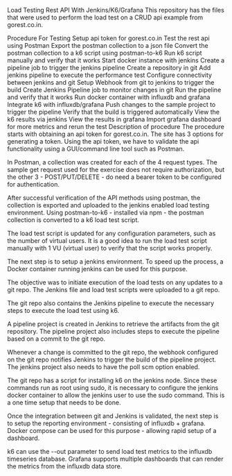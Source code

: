 Load Testing Rest API With Jenkins/K6/Grafana
This repository has the files that were used to perform the load test on a CRUD api example from gorest.co.in.

Procedure For Testing
Setup api token for gorest.co.in
Test the rest api using Postman
Export the postman collection to a json file
Convert the postman collection to a k6 script using postman-to-k6
Run k6 script manually and verify that it works
Start docker instance with jenkins
Create a pipeline job to trigger the jenkins pipeline
Create a repository in git
Add jenkins pipeline to execute the performance test
Configure connectivity between jenkins and git
Setup Webhook from git to jenkins to trigger the build
Create Jenkins Pipeline job to monitor changes in git
Run the pipeline and verify that it works
Run docker container with influxdb and grafana
Integrate k6 with influxdb/grafana
Push changes to the sample project to trigger the pipeline
Verify that the build is triggered automatically
View the k6 results via jenkins
View the results in grafana
Import grafana dashboard for more metrics and rerun the test
Description of procedure
The procedure starts with obtaining an api token for gorest.co.in. The site has 3 options for generating a token. Using the api token, we have to validate the api functionality using a GUI/command line tool such as Postman.

In Postman, a collection was created for each of the 4 request types. The sample get request used for the exercise does not require authorization, but the other 3 - POST/PUT/DELETE - do need a bearer token to be configured for authentication.

After successful verification of the API methods using postman, the collection is exported and uploaded to the jenkins enabled load testing environment. Using postman-to-k6 - installed via npm - the postman collection is converted to a k6 load test script.

The load test script is updated for any configuration parameters, such as the number of virtual users. It is a good idea to run the load test script manually with 1 VU (virtual user) to verify that the script works properly.

The next step is to setup a jenkins environment. To speed up the process, a Docker container running jenkins can be used for this purpose.

The objective was to initiate execution of the load tests on any updates to a git repo. The Jenkins file and load test scripts were uploaded to a git repo.

The git repo also contains the Jenkins pipeline to execute the necessary steps to execute the load test using k6.

A pipeline project is created in Jenkins to retrieve the artifacts from the git repository. The pipeline project also includes steps to execute the pipeline based on a commit to the git repo.

Whenever a change is committed to the git repo, the webhook configured on the git repo notifies Jenkins to trigger the build of the pipeline project. The jenkins project also needs to have the poll scm option enabled.

The git repo has a script for installing k6 on the jenkins node. Since these commands run as root using sudo, it is necessary to configure the jenkins docker container to allow the jenkins user to use the sudo command. This is a one time setup that needs to be done.

Once the integration between git and Jenkins is validated, the next step is to setup the reporting environment - consisting of influxdb + grafana. Docker compose can be used for this purpose - allowing rapid setup of a dashboard.

k6 can use the --out parameter to send load test metrics to the influxdb timeseries database. Grafana supports multiple dashboards that can render the metrics from the influxdb data store.
